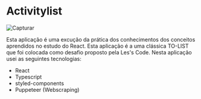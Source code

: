 # Activitylist

![Capturar](https://user-images.githubusercontent.com/11005123/165015971-050cd6a4-abef-433d-aeed-7cb3c5311edd.JPG)

Esta aplicação é uma excução da prática dos conhecimentos dos conceitos aprendidos no estudo do React. Esta aplicação é a uma clássica TO-LIST
que foi colocada como desafio proposto pela Les's Code.
Nesta aplicação usei as seguintes tecnologias:

- React
- Typescript
- styled-components
- Puppeteer (Webscraping)
